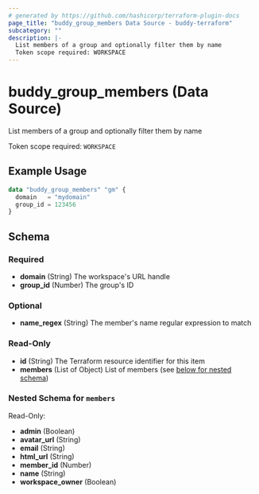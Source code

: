 ```yaml
---
# generated by https://github.com/hashicorp/terraform-plugin-docs
page_title: "buddy_group_members Data Source - buddy-terraform"
subcategory: ""
description: |-
  List members of a group and optionally filter them by name
  Token scope required: WORKSPACE
---
```


# buddy_group_members (Data Source)

List members of a group and optionally filter them by name

Token scope required: `WORKSPACE`

## Example Usage

```terraform
data "buddy_group_members" "gm" {
  domain   = "mydomain"
  group_id = 123456
}
```

<!-- schema generated by tfplugindocs -->
## Schema

### Required

- **domain** (String) The workspace's URL handle
- **group_id** (Number) The group's ID

### Optional

- **name_regex** (String) The member's name regular expression to match

### Read-Only

- **id** (String) The Terraform resource identifier for this item
- **members** (List of Object) List of members (see [below for nested schema](#nestedatt--members))

<a id="nestedatt--members"></a>
### Nested Schema for `members`

Read-Only:

- **admin** (Boolean)
- **avatar_url** (String)
- **email** (String)
- **html_url** (String)
- **member_id** (Number)
- **name** (String)
- **workspace_owner** (Boolean)


